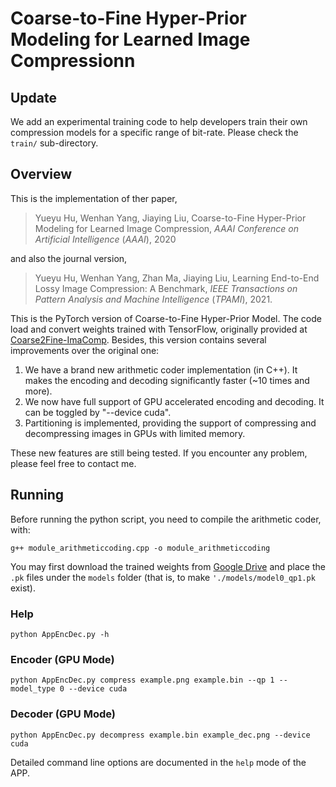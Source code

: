 # Coarse-to-Fine Hyper-Prior Modeling for Learned Image Compressionn
## Update
We add an experimental training code to help developers train their own compression models for a specific range of bit-rate. Please check the ```train/``` sub-directory.
## Overview
This is the implementation of ther paper,
> Yueyu Hu, Wenhan Yang, Jiaying Liu, 
> Coarse-to-Fine Hyper-Prior Modeling for Learned Image Compression,
> <i>AAAI Conference on Artificial Intelligence</i> (<i>AAAI</i>), 2020
 
and also the journal version,

> Yueyu Hu, Wenhan Yang, Zhan Ma, Jiaying Liu,
> Learning End-to-End Lossy Image Compression: A Benchmark,
> <i>IEEE Transactions on Pattern Analysis and Machine Intelligence</i> (<i>TPAMI</i>), 2021.

This is the PyTorch version of Coarse-to-Fine Hyper-Prior Model. The code load and convert weights trained with TensorFlow, originally provided at <a href="https://github.com/huzi96/Coarse2Fine-ImaComp">Coarse2Fine-ImaComp</a>. Besides, this version contains several improvements over the original one:

1. We have a brand new arithmetic coder implementation (in C++). It makes the encoding and decoding significantly faster (~10 times and more).
2. We now have full support of GPU accelerated encoding and decoding. It can be toggled by "--device cuda".
3. Partitioning is implemented, providing the support of compressing and decompressing images in GPUs with limited memory.

These new features are still being tested. If you encounter any problem, please feel free to contact me.

## Running
Before running the python script, you need to compile the arithmetic coder, with:

```g++ module_arithmeticcoding.cpp -o module_arithmeticcoding```

You may first download the trained weights from <a href="https://drive.google.com/open?id=1QL9lpEeTgzJMCEZ2m-9gOxGr6TChB2PU">Google Drive</a> and place the ```.pk``` files under the ```models``` folder (that is, to make ```'./models/model0_qp1.pk``` exist).

### Help
```python AppEncDec.py -h```
### Encoder (GPU Mode)
```python AppEncDec.py compress example.png example.bin --qp 1 --model_type 0 --device cuda```

### Decoder (GPU Mode)
```python AppEncDec.py decompress example.bin example_dec.png --device cuda```

Detailed command line options are documented in the ```help``` mode of the APP.
